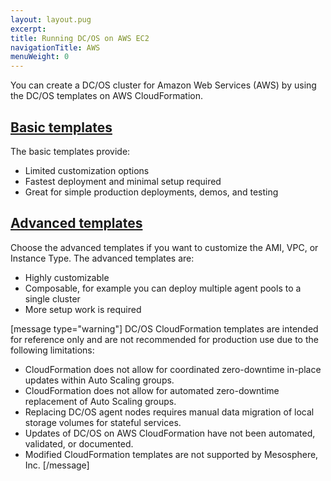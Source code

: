 ```yaml
---
layout: layout.pug
excerpt:
title: Running DC/OS on AWS EC2
navigationTitle: AWS
menuWeight: 0
---
```


You can create a DC/OS cluster for Amazon Web Services (AWS) by using the DC/OS templates on AWS CloudFormation.

## [Basic templates](/1.9/installing/oss/cloud/aws/basic/)
The basic templates provide:

* Limited customization options
* Fastest deployment and minimal setup required
* Great for simple production deployments, demos, and testing

## [Advanced templates](/1.9/installing/oss/cloud/aws/advanced/)
Choose the advanced templates if you want to customize the AMI, VPC, or Instance Type. The advanced templates are:

* Highly customizable
* Composable, for example you can deploy multiple agent pools to a single cluster
* More setup work is required

[message type="warning"] DC/OS CloudFormation templates are intended for reference only and are not recommended for production use due to the following limitations:

- CloudFormation does not allow for coordinated zero-downtime in-place updates within Auto Scaling groups.
- CloudFormation does not allow for automated zero-downtime replacement of Auto Scaling groups.
- Replacing DC/OS agent nodes requires manual data migration of local storage volumes for stateful services.
- Updates of DC/OS on AWS CloudFormation have not been automated, validated, or documented.
- Modified CloudFormation templates are not supported by Mesosphere, Inc.
[/message]